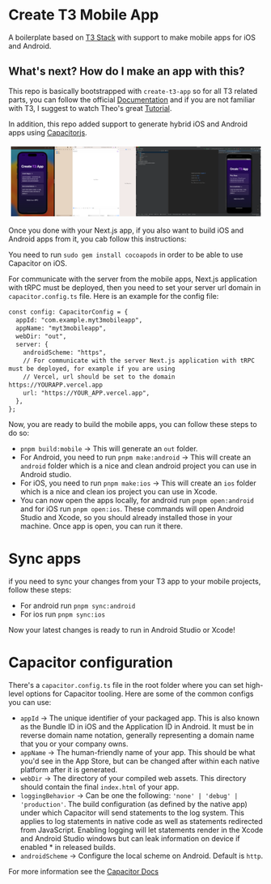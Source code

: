 # Create T3 Mobile App
A boilerplate based on [T3 Stack](https://create.t3.gg/) with support to make mobile apps for iOS and Android. 

## What's next? How do I make an app with this?

This repo is basically bootstrapped with `create-t3-app` so for all T3 related parts, you can follow the official [Documentation](https://create.t3.gg/) and if you are not familiar with T3, I suggest to watch Theo's great [Tutorial](https://youtu.be/YkOSUVzOAA4).

In addition, this repo added support to generate hybrid iOS and Android apps using [Capacitorjs](https://capacitorjs.com/).

<div style="display:flex; flex-direction:row; padding: 5px;">
    <div style="display: flex; width: fit-content;"><img src="https://github.com/emadgit/create-t3-mobile-app/blob/main/public/ios.png" style="width: fit-content;" /></div>
    <div style="display: flex; width: fit-content;"><img src="https://github.com/emadgit/create-t3-mobile-app/blob/main/public/android.png" style="width: fit-content;" /></div>
</div>

Once you done with your Next.js app, if you also want to build iOS and Android apps from it, you cab follow this instructions:

You need to run `sudo gem install cocoapods` in order to be able to use Capacitor on iOS.

For communicate with the server from the mobile apps, Next.js application with tRPC must be deployed, then you need to set your server url domain in `capacitor.config.ts` file. Here is an example for the config file:

```
const config: CapacitorConfig = {
  appId: "com.example.myt3mobileapp",
  appName: "myt3mobileapp",
  webDir: "out",
  server: {
    androidScheme: "https",
    // For communicate with the server Next.js application with tRPC must be deployed, for example if you are using
    // Vercel, url should be set to the domain https://YOURAPP.vercel.app
    url: "https://YOUR_APP.vercel.app",
  },
};
```

Now, you are ready to build the mobile apps, you can follow these steps to do so:

- `pnpm build:mobile` -> This will generate an `out` folder.
- For Android, you need to run `pnpm make:android` -> This will create an `android` folder which is a nice and clean android project you can use in Android studio.
- For iOS, you need to run `pnpm make:ios` -> This will create an `ios` folder which is a nice and clean ios project you can use in Xcode.
- You can now open the apps locally, for android run `pnpm open:android` and for iOS run `pnpm open:ios`. These commands will open Android Studio and Xcode, so you should already installed those in your machine. Once app is open, you can run it there. 

# Sync apps

if you need to sync your changes from your T3 app to your mobile projects, follow these steps: 

- For android run `pnpm sync:android`
- For ios run `pnpm sync:ios`

Now your latest changes is ready to run in Android Studio or Xcode!

# Capacitor configuration

There's a `capacitor.config.ts` file in the root folder where you can set high-level options for Capacitor tooling. Here are some of the common configs you can use: 

- `appId` -> The unique identifier of your packaged app. This is also known as the Bundle ID in iOS and the Application ID in Android. It must be in reverse domain name notation, generally representing a domain name that you or your company owns.
- `appName` -> The human-friendly name of your app. This should be what you'd see in the App Store, but can be changed after within each native platform after it is generated.
- `webDir` -> The directory of your compiled web assets. This directory should contain the final `index.html` of your app.
- `loggingBehavior` -> Can be one the following: `'none' | 'debug' | 'production'`. The build configuration (as defined by the native app) under which Capacitor will send statements to the log system. This applies to log statements in native code as well as statements redirected from JavaScript. Enabling logging will let statements render in the Xcode and Android Studio windows but can leak information on device if enabled * in released builds.
- `androidScheme` -> Configure the local scheme on Android. Default is `http`.

For more information see the [Capacitor Docs](https://capacitorjs.com/docs/config#schema)

